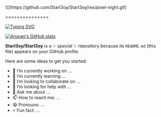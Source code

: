<div>
![](https://github.com/StarI3oy/StarI3oy/res/pixel-night.gif)

===============

[![Typing SVG](https://readme-typing-svg.herokuapp.com?font=Press+Start+2P&pause=1000&color=38C2FF&background=00000088&center=true&width=500&lines=Web-%D1%80%D0%B0%D0%B7%D1%80%D0%B0%D0%B1%D0%BE%D1%82%D0%BA%D0%B0;Go-%D1%80%D0%B0%D0%B7%D1%80%D0%B0%D0%B1%D0%BE%D1%82%D0%BA%D0%B0;%D0%90%D0%BD%D0%B0%D0%BB%D0%B8%D0%B7+%D0%B4%D0%B0%D0%BD%D0%BD%D1%8B%D1%85+%D0%B8+%D0%BC%D0%B0%D1%88%D0%B8%D0%BD%D0%BD%D0%BE%D0%B5+%D0%BE%D0%B1%D1%83%D1%87%D0%B5%D0%BD%D0%B8%D0%B5)](https://git.io/typing-svg)

[![Anurag's GitHub stats](https://github-readme-stats.vercel.app/api?username=StarI3oy)](https://github.com/anuraghazra/github-readme-stats)

**StarI3oy/StarI3oy** is a ✨ _special_ ✨ repository because its `README.md` (this file) appears on your GitHub profile.

Here are some ideas to get you started:

- 🔭 I’m currently working on ...
- 🌱 I’m currently learning ...
- 👯 I’m looking to collaborate on ...
- 🤔 I’m looking for help with ...
- 💬 Ask me about ...
- 📫 How to reach me: ...
- 😄 Pronouns: ...
- ⚡ Fun fact: ...

</div>
